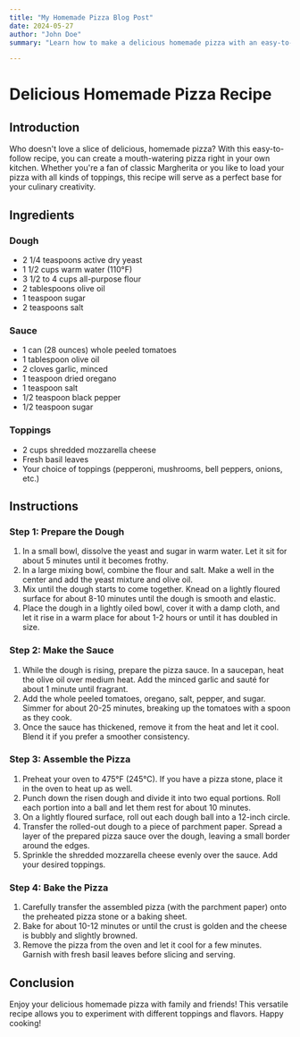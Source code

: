 ```yaml
---
title: "My Homemade Pizza Blog Post"
date: 2024-05-27
author: "John Doe"
summary: "Learn how to make a delicious homemade pizza with an easy-to-follow recipe, perfect for any toppings you like."

---
```


# Delicious Homemade Pizza Recipe



## Introduction

Who doesn't love a slice of delicious, homemade pizza? With this easy-to-follow recipe, you can create a mouth-watering pizza right in your own kitchen. Whether you're a fan of classic Margherita or you like to load your pizza with all kinds of toppings, this recipe will serve as a perfect base for your culinary creativity.

## Ingredients

### Dough
- 2 1/4 teaspoons active dry yeast
- 1 1/2 cups warm water (110°F)
- 3 1/2 to 4 cups all-purpose flour
- 2 tablespoons olive oil
- 1 teaspoon sugar
- 2 teaspoons salt

### Sauce
- 1 can (28 ounces) whole peeled tomatoes
- 1 tablespoon olive oil
- 2 cloves garlic, minced
- 1 teaspoon dried oregano
- 1 teaspoon salt
- 1/2 teaspoon black pepper
- 1/2 teaspoon sugar

### Toppings
- 2 cups shredded mozzarella cheese
- Fresh basil leaves
- Your choice of toppings (pepperoni, mushrooms, bell peppers, onions, etc.)

## Instructions

### Step 1: Prepare the Dough
1. In a small bowl, dissolve the yeast and sugar in warm water. Let it sit for about 5 minutes until it becomes frothy.
2. In a large mixing bowl, combine the flour and salt. Make a well in the center and add the yeast mixture and olive oil.
3. Mix until the dough starts to come together. Knead on a lightly floured surface for about 8-10 minutes until the dough is smooth and elastic.
4. Place the dough in a lightly oiled bowl, cover it with a damp cloth, and let it rise in a warm place for about 1-2 hours or until it has doubled in size.

### Step 2: Make the Sauce
1. While the dough is rising, prepare the pizza sauce. In a saucepan, heat the olive oil over medium heat. Add the minced garlic and sauté for about 1 minute until fragrant.
2. Add the whole peeled tomatoes, oregano, salt, pepper, and sugar. Simmer for about 20-25 minutes, breaking up the tomatoes with a spoon as they cook.
3. Once the sauce has thickened, remove it from the heat and let it cool. Blend it if you prefer a smoother consistency.

### Step 3: Assemble the Pizza
1. Preheat your oven to 475°F (245°C). If you have a pizza stone, place it in the oven to heat up as well.
2. Punch down the risen dough and divide it into two equal portions. Roll each portion into a ball and let them rest for about 10 minutes.
3. On a lightly floured surface, roll out each dough ball into a 12-inch circle.
4. Transfer the rolled-out dough to a piece of parchment paper. Spread a layer of the prepared pizza sauce over the dough, leaving a small border around the edges.
5. Sprinkle the shredded mozzarella cheese evenly over the sauce. Add your desired toppings.

### Step 4: Bake the Pizza
1. Carefully transfer the assembled pizza (with the parchment paper) onto the preheated pizza stone or a baking sheet.
2. Bake for about 10-12 minutes or until the crust is golden and the cheese is bubbly and slightly browned.
3. Remove the pizza from the oven and let it cool for a few minutes. Garnish with fresh basil leaves before slicing and serving.

## Conclusion

Enjoy your delicious homemade pizza with family and friends! This versatile recipe allows you to experiment with different toppings and flavors. Happy cooking!


